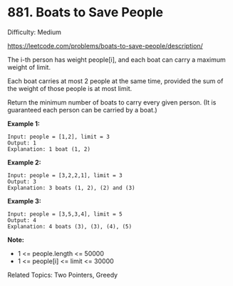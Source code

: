 # 881. Boats to Save People

Difficulty: Medium

https://leetcode.com/problems/boats-to-save-people/description/

The i-th person has weight people[i], and each boat can carry a maximum weight of limit.

Each boat carries at most 2 people at the same time, provided the sum of the weight of those people is at most limit.

Return the minimum number of boats to carry every given person.  (It is guaranteed each person can be carried by a boat.)

**Example 1:**
```
Input: people = [1,2], limit = 3
Output: 1
Explanation: 1 boat (1, 2)
```
**Example 2:**
```
Input: people = [3,2,2,1], limit = 3
Output: 3
Explanation: 3 boats (1, 2), (2) and (3)
```
**Example 3:**
```
Input: people = [3,5,3,4], limit = 5
Output: 4
Explanation: 4 boats (3), (3), (4), (5)
```

**Note:**

* 1 <= people.length <= 50000
* 1 <= people[i] <= limit <= 30000

Related Topics: Two Pointers, Greedy

